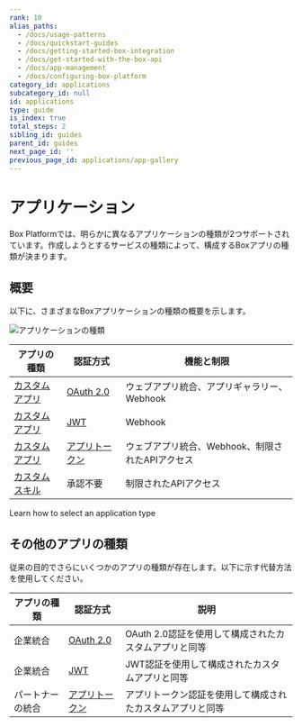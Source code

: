 ```yaml
---
rank: 10
alias_paths:
  - /docs/usage-patterns
  - /docs/quickstart-guides
  - /docs/getting-started-box-integration
  - /docs/get-started-with-the-box-api
  - /docs/app-management
  - /docs/configuring-box-platform
category_id: applications
subcategory_id: null
id: applications
type: guide
is_index: true
total_steps: 2
sibling_id: guides
parent_id: guides
next_page_id: ''
previous_page_id: applications/app-gallery
---
```

# アプリケーション

Box Platformでは、明らかに異なるアプリケーションの種類が2つサポートされています。作成しようとするサービスの種類によって、構成するBoxアプリの種類が決まります。

## 概要

以下に、さまざまなBoxアプリケーションの種類の概要を示します。

<ImageFrame border center>

![アプリケーションの種類](./images/app-types.png)

</ImageFrame>

<!-- markdownlint-disable line-length -->

| アプリの種類                   | 認証方式                | 機能と制限                         |
| ------------------------ | ------------------- | ----------------------------- |
| [カスタムアプリ][custom-apps]   | [OAuth 2.0][oauth2] | ウェブアプリ統合、アプリギャラリー、Webhook     |
| [カスタムアプリ][custom-apps]   | [JWT][jwt]          | Webhook                       |
| [カスタムアプリ][custom-apps]   | [アプリトークン][apptoken] | ウェブアプリ統合、Webhook、制限されたAPIアクセス |
| [カスタムスキル][custom-skills] | 承認不要                | 制限されたAPIアクセス                  |

<!-- markdownlint-enable line-length -->

<CTA to="guide://applications/select">
Learn how to select an application type

</CTA>

## その他のアプリの種類

従来の目的でさらにいくつかのアプリの種類が存在します。以下に示す代替方法を使用してください。

<!-- markdownlint-disable line-length -->

| アプリの種類   | 認証方式                | 説明                              |
| -------- | ------------------- | ------------------------------- |
| 企業統合     | [OAuth 2.0][oauth2] | OAuth 2.0認証を使用して構成されたカスタムアプリと同等 |
| 企業統合     | [JWT][jwt]          | JWT認証を使用して構成されたカスタムアプリと同等       |
| パートナーの統合 | [アプリトークン][apptoken] | アプリトークン認証を使用して構成されたカスタムアプリと同等   |

<!-- markdownlint-enable line-length -->

[oauth2]: guide://authentication/oauth2

[jwt]: guide://authentication/jwt

[apptoken]: guide://authentication/app-token

[devtoken]: guide://authentication/access-tokens/developer-tokens

[custom-apps]: g://applications/custom-apps

[custom-skills]: g://applications/custom-skills
